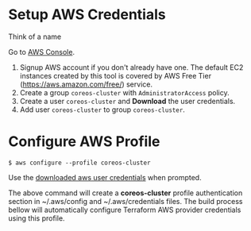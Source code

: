 
# Setup AWS Credentials

Think of a name

Go to [AWS Console](https://console.aws.amazon.com/).

1. Signup AWS account if you don't already have one. The default EC2 instances created by this tool is covered by AWS Free Tier (https://aws.amazon.com/free/) service.
2. Create a group `coreos-cluster` with `AdministratorAccess` policy.
3. Create a user `coreos-cluster` and __Download__ the user credentials.
4. Add user `coreos-cluster` to group `coreos-cluster`.

# Configure AWS Profile

```
$ aws configure --profile coreos-cluster
```

Use the [downloaded aws user credentials](#setup-aws-credentials) when prompted.

The above command will create a __coreos-cluster__ profile authentication section in ~/.aws/config and ~/.aws/credentials files. The build process bellow will automatically configure Terraform AWS provider credentials using this profile. 